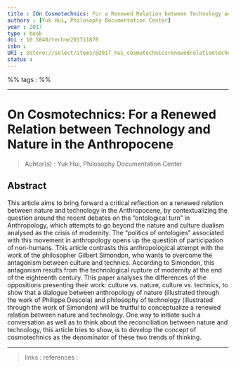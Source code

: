 ```yaml
---
title : [On Cosmotechnics: For a Renewed Relation between Technology and Nature in the Anthropocene]
authors : [Yuk Hui, Philosophy Documentation Center]
year : 2017
type : book
doi : 10.5840/techne201711876
isbn : 
URI : zotero://select/items/@2017_hui_cosmotechnicsrenewedrelationtechnologynatureanthropocene
status : 
---
```


%% tags :  %% 

---

On Cosmotechnics: For a Renewed Relation between Technology and Nature in the Anthropocene
===
> Auhtor(s) : Yuk Hui, Philosophy Documentation Center

## Abstract
This article aims to bring forward a critical reflection on a renewed relation between nature and technology in the Anthropocene, by contextualizing the question around the recent debates on the “ontological turn” in Anthropology, which attempts to go beyond the nature and culture dualism analysed as the crisis of modernity. The “politics of ontologies” associated with this movement in anthropology opens up the question of participation of non-humans. This article contrasts this anthropological attempt with the work of the philosopher Gilbert Simondon, who wants to overcome the antagonism between culture and technics. According to Simondon, this antagonism results from the technological rupture of modernity at the end of the eighteenth century. This paper analyses the differences of the oppositions presenting their work: culture vs. nature, culture vs. technics, to show that a dialogue between anthropology of nature (illustrated through the work of Philippe Descola) and philosophy of technology (illustrated through the work of Simondon) will be fruitful to conceptualize a renewed relation between nature and technology. One way to initiate such a conversation as well as to think about the reconciliation between nature and technology, this article tries to show, is to develop the concept of cosmotechnics as the denominator of these two trends of thinking.



---
> links : 
> references : 

